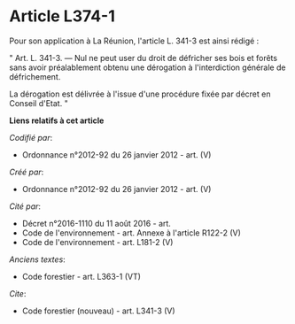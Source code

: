# Article L374-1

Pour son application à La Réunion, l'article L. 341-3 est ainsi rédigé :

" Art. L. 341-3. ― Nul ne peut user du droit de défricher ses bois et forêts sans avoir préalablement obtenu une dérogation à
l'interdiction générale de défrichement.

La dérogation est délivrée à l'issue d'une procédure fixée par décret en Conseil d'Etat. "

**Liens relatifs à cet article**

_Codifié par_:

  - Ordonnance n°2012-92 du 26 janvier 2012 - art. (V)

_Créé par_:

  - Ordonnance n°2012-92 du 26 janvier 2012 - art. (V)

_Cité par_:

  - Décret n°2016-1110 du 11 août 2016 - art.
  - Code de l'environnement - art. Annexe à l'article R122-2 (V)
  - Code de l'environnement - art. L181-2 (V)

_Anciens textes_:

  - Code forestier - art. L363-1 (VT)

_Cite_:

  - Code forestier (nouveau) - art. L341-3 (V)
